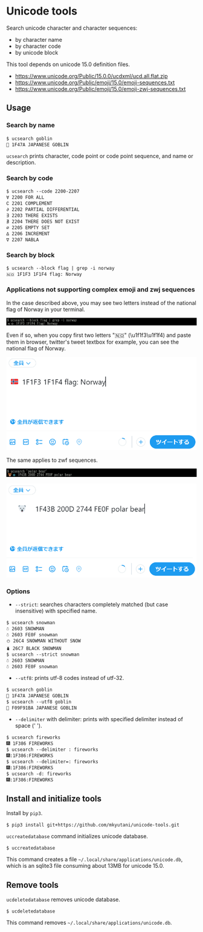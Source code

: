 # Unicode tools

Search unicode character and character sequences:

* by character name
* by character code
* by unicode block

This tool depends on unicode 15.0 definition files.

* https://www.unicode.org/Public/15.0.0/ucdxml/ucd.all.flat.zip
* https://www.unicode.org/Public/emoji/15.0/emoji-sequences.txt
* https://www.unicode.org/Public/emoji/15.0/emoji-zwj-sequences.txt

## Usage

### Search by name

```
$ ucsearch goblin
👺 1F47A JAPANESE GOBLIN
```

`ucsearch` prints character, code point or code point sequence, and name or description.

### Search by code

```
$ ucsearch --code 2200-2207
∀ 2200 FOR ALL
∁ 2201 COMPLEMENT
∂ 2202 PARTIAL DIFFERENTIAL
∃ 2203 THERE EXISTS
∄ 2204 THERE DOES NOT EXIST
∅ 2205 EMPTY SET
∆ 2206 INCREMENT
∇ 2207 NABLA
```

### Search by block

```
$ ucsearch --block flag | grep -i norway
🇳🇴 1F1F3 1F1F4 flag: Norway
```

### Applications not supporting complex emoji and zwj sequences

In the case described above, you may see two letters instead of the national flag of Norway in your terminal.

![Sample to copy Norway's flag in twitter](img/paste-flag-Norway-without-fonts.png)

Even if so, when you copy first two letters "🇳🇴" (\u1f1f3\u1f1f4) and paste them in browser, twitter's tweet textbox for example, you can see the national flag of Norway.

![Sample to paste Norway's flag in twitter](img/paste-flag-Norway-in-twitter.png)

The same applies to zwf sequences.

![Sample to copy polar bear in twitter](img/paste-polar-bear-without-fonts.png)

![Sample to paste polar bear in twitter](img/paste-polar-bear-in-twitter.png)

### Options

* ``--strict``: searches characters completely matched (but case insensitive) with specified name.

```
$ ucsearch snowman
☃ 2603 SNOWMAN
☃️ 2603 FE0F snowman
⛄ 26C4 SNOWMAN WITHOUT SNOW
⛇ 26C7 BLACK SNOWMAN
$ ucsearch --strict snowman
☃ 2603 SNOWMAN
☃️ 2603 FE0F snowman
```

* ``--utf8``: prints utf-8 codes instead of utf-32.

```
$ ucsearch goblin
👺 1F47A JAPANESE GOBLIN
$ ucsearch --utf8 goblin
👺 F09F91BA JAPANESE GOBLIN
```

* ``--delimiter`` with delimiter: prints with specified delimiter instead of space (' ').

```
$ ucsearch fireworks
🎆 1F386 FIREWORKS
$ ucsearch --delimiter : fireworks
🎆:1F386:FIREWORKS
$ ucsearch --delimiter=: fireworks
🎆:1F386:FIREWORKS
$ ucsearch -d: fireworks
🎆:1F386:FIREWORKS
```

## Install and initialize tools

Install by `pip3`.

```
$ pip3 install git+https://github.com/mkyutani/unicode-tools.git
```

`uccreatedatabase` command initializes unicode database.

```
$ uccreatedatabase
```

This command creates a file `~/.local/share/applications/unicode.db`, which is an sqlite3 file consuming about 13MB for unicode 15.0.

## Remove tools

`ucdeletedatabase` removes unicode database.

```
$ ucdeletedatabase
```

This command removes `~/.local/share/applications/unicode.db`.
